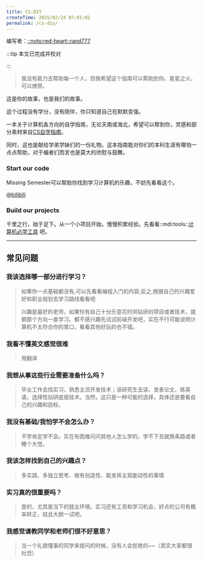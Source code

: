 ```yaml
---
title: CS-DIY
createTime: 2025/02/24 07:01:02
permalink: /cs-diy/
---
```

编写者：[::noto:red-heart::rand777](/friends/persons/)

:::tip 本文已完成并校对

:::

> 我没有能力去帮助每一个人，但我希望这个指南可以帮助到你。星星之火，可以燎原。

这是你的故事，也是我们的故事。

这个过程没有学分，没有陪伴，你只知道自己在默默变强。

一本关于计算机各方向的自学指南，无论天南或海北，希望可以帮到你，灵感和部分素材来自[CS自学指南](https://csdiy.wiki/)。

同时，这也是献给学弟学妹们的一份礼物。这本指南能对你们的本科生涯有哪怕一点点帮助，对于编者们而言也是莫大的欣慰与鼓舞。

<RepoCard repo="pkuflyingpig/cs-self-learning/"></RepoCard>

### Start our code

Missing Semester可以帮助你找到学习计算机的乐趣，不妨先看看这个。

@[bilibili](BV1Eo4y1d7KZ)

### Build our projects

千里之行，始于足下。从一个小项目开始，慢慢积累经验。先看看::mdi:tools::[计算机必学工具](/csdiy/tools-must/) 吧。

---

## 常见问题

### 我该选择哪一部分进行学习？

> 如果你一点基础都没有,可以先看看编程入门的内容;反之,根据自己的兴趣爱好和职业规划去学习路线看看吧
> 
> 兴趣是最好的老师，如果你有自己十分乐意花时间钻研的项目或者技术，就朝那个方向一直学习。都不感兴趣先试试前端开发吧，实在不行可能说明计算机不太符合你的胃口，看看其他好玩的也不错。

### 我看不懂英文感觉很难

> 用翻译

### 我想从事这些行业需要准备什么吗？

> 毕业工作去找实习，熟悉主流开发技术；读研究生去读、发表论文、练英语，选择性钻研底层技术。当然，这只是一种可能的选择，具体还是要看自己的兴趣和目标。

### 我没有基础/我怕学不会怎么办？

> 不学肯定学不会。实在有困难问问其他人怎么学的，学不下去就换条路或者睡个大觉。

### 我该怎样找到自己的兴趣点？

> 多实践、多独立思考、做有创造性、能发挥主观能动性的事情


### 实习真的很重要吗？

> 是的，尤其是当下的就业环境。实习还有工资和学习机会，好点的公司有概率转正，姑且大胆一试吧。


### 我感觉请教同学和老师们很不好意思？

> 当一个礼貌懂事的同学来提问的时候，没有人会拒绝的~~（其实大家都很社恐）
